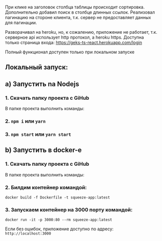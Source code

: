 При клике на заголовок столбца таблицы происходит
сортировка. Дополнительно добавил поиск в столбце длинных ссылок.
Реализовал пагинацию на стороне клиента,
т.к. сервер не предоставляет данных для пагинации.

Разворачивал на heroku, но, к сожалению, 
приложение не работает, 
т.к. серверное api использует http протокол, a heroku https.
Доступна только страница входа:
https://geks-ts-react.herokuapp.com/login

Полный функционал доступен только при локальном запуске

## Локальный запуск:
## a) Запустить nа Nodejs
### 1. Скачать папку проекта с GiHub
В папке проекта выполнить команды:
### 2. `npm i` или `yarn`
### 3. `npm start` или `yarn start`

## b) Запустить в docker-е
### 1. Скачать папку проекта с GiHub
В папке проекта выполнить команды:
### 2. Билдим контейнер командой:
`docker build -f Dockerfile -t squeeze-app:latest`
### 3. Запускаем контейнер на 3000 порту командой:
`docker run -it -p 3000:80 --rm squeeze-app:latest`

Если без ошибок, приложение доступно по адресу:
`http://localhost:3000`